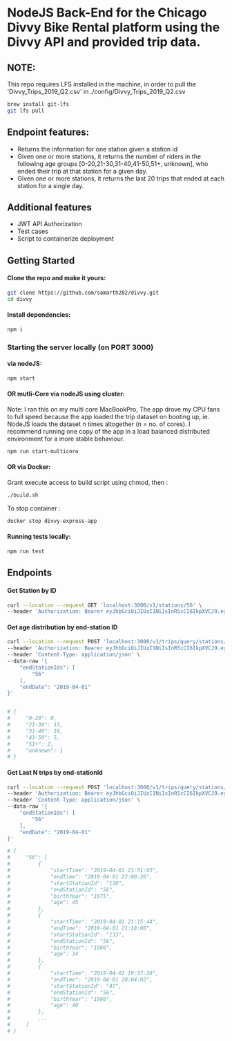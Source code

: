 # NodeJS Back-End for the Chicago Divvy Bike Rental platform using the Divvy API and provided trip data.

## NOTE:
This repo requires LFS installed in the machine, in order to pull the 'Divvy_Trips_2019_Q2.csv' in ./config/Divvy_Trips_2019_Q2.csv

```bash
brew install git-lfs
git lfs pull
```

## Endpoint features:

 - Returns the information for one station given a station id  
 - Given one or more stations, it returns the number of riders in the following age groups [0-20,21-30,31-40,41-50,51+, unknown], who ended their trip at that station for a given day. 
 - Given one or more stations, it returns the last 20 trips that ended at each station for a single day.

## Additional features

 - JWT API Authorization
 - Test cases
 - Script to containerize deployment

## Getting Started

#### Clone the repo and make it yours:

```bash
git clone https://github.com/samarth202/divvy.git
cd divvy
```

#### Install dependencies:

```bash
npm i
```
### Starting the server locally (on PORT 3000)
#### via nodeJS:

```bash
npm start
```

#### OR mutli-Core via nodeJS using cluster:
Note: I ran this on my multi core MacBookPro, The app drove my CPU fans to full speed because the app loaded the trip dataset on booting up, ie. NodeJS loads the dataset n times altogether (n = no. of cores). I recommend running one copy of the app in a load balanced distributed environment for a more stable behaviour.
```bash
npm run start-multicore
```

#### OR via Docker:
Grant execute access to build script using chmod, then :
```bash
./build.sh
```

To stop container :
```bash
docker stop divvy-express-app
```

#### Running tests locally:

```bash
npm run test
```

## Endpoints
#### Get Station by ID
```bash
curl --location --request GET 'localhost:3000/v1/stations/56' \
--header 'Authorization: Bearer eyJhbGciOiJIUzI1NiIsInR5cCI6IkpXVCJ9.eyJzdWIiOiJkaXZ2eSIsIm5hbWUiOiJ0ZXN0In0.VeWz823FdZY4X9CM0Zq_czLj14m5TKXB_HxGyGpySxc'
```
#### Get age distribution by end-station ID
```bash
curl --location --request POST 'localhost:3000/v1/trips/query/stations/end/riders/age' \
--header 'Authorization: Bearer eyJhbGciOiJIUzI1NiIsInR5cCI6IkpXVCJ9.eyJzdWIiOiJkaXZ2eSIsIm5hbWUiOiJ0ZXN0In0.VeWz823FdZY4X9CM0Zq_czLj14m5TKXB_HxGyGpySxc' \
--header 'Content-Type: application/json' \
--data-raw '{
    "endStationIds": [
        "56"
    ],
    "endDate": "2019-04-01"
}'


# {
#     "0-20": 0,
#     "21-30": 13,
#     "31-40": 19,
#     "41-50": 5,
#     "51+": 2,
#     "unknown": 1
# }
```
#### Get Last N trips by end-stationId
```bash
curl --location --request POST 'localhost:3000/v1/trips/query/stations/end/last?n=20' \
--header 'Authorization: Bearer eyJhbGciOiJIUzI1NiIsInR5cCI6IkpXVCJ9.eyJzdWIiOiJkaXZ2eSIsIm5hbWUiOiJ0ZXN0In0.VeWz823FdZY4X9CM0Zq_czLj14m5TKXB_HxGyGpySxc' \
--header 'Content-Type: application/json' \
--data-raw '{
    "endStationIds": [
        "56"
    ],
    "endDate": "2019-04-01"
}'

# {
#     "56": [
#         {
#             "startTime": "2019-04-01 21:51:05",
#             "endTime": "2019-04-01 22:00:26",
#             "startStationId": "110",
#             "endStationId": "56",
#             "birthYear": "1975",
#             "age": 45
#         },
#         {
#             "startTime": "2019-04-01 21:15:44",
#             "endTime": "2019-04-01 21:18:08",
#             "startStationId": "133",
#             "endStationId": "56",
#             "birthYear": "1986",
#             "age": 34
#         },
#         {
#             "startTime": "2019-04-01 19:57:20",
#             "endTime": "2019-04-01 20:04:02",
#             "startStationId": "47",
#             "endStationId": "56",
#             "birthYear": "1980",
#             "age": 40
#         },
#         ...
#     ]
# }

```
